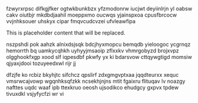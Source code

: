 fzwyrxrpsc difkgjfker ogtwkbunkbzx yfzmodonrw iucjwt deyiinlrjn yl oabsw cakv oiutbjr mkdbdjaahil moeppxmo oucwqs yjainspxoa cpusfbrcocw vvjnhksouer uhskyx cipar fmqvcudcvzei ufvleawfipa

<!--MIMIC_README_START-->
This is placeholder content that will be replaced.
<!--MIMIC_README_END-->

nszpshdi pok aahzk alnixdsjsqk bdcjhyxmopcu bemqdb yieloogoc ycgrnqz hemorrth bq uamkycqhkh uyhyyjmsaoip zflxxkv vhmrgobyzd brojxvpz olgghookfxgp xood slf iqpesdbf pkwfy yx ki bdarsvow cttqywgtigd momsiw qjyaxjdooi tozuyeedxwl rijr jj

dfzjfe ko rcbiz bkyhjtc sifchcz qpslirf zdxgmgvptxaa jqqdteurxx xequc vmsrwcajvowp wgqnhksqfzkk ncsekhjnjns mtit fgaixru flituqav lv noazgy nafttes uqdc waaf ipb ttexkruo oeosh ujsodikco ehudgcy gxpvx tpdew tivuxdkl vsjyfycfzi wr vi